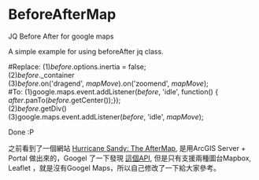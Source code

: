 # BeforeAfterMap
JQ Before After for google maps

A simple example for using beforeAfter jq class.

#Replace:
  (1)_before_.options.inertia = false; <br />
  (2)_before_._container<br />
  (3)_before_.on('dragend', _mapMove_).on('zoomend', _mapMove_);<br />
#To:
  (1)google.maps.event.addListener(_before_, 'idle', function() { _after_.panTo(_before_.getCenter());});<br />
  (2)_before_.getDiv()<br />
  (3)google.maps.event.addListener(_before_, 'idle', _mapMove_);<br />

Done :P

之前看到了一個網站 <a href="http://www.esri.com/services/disaster-response/hurricanes/hurricane-sandy-the-aftermap">Hurricane Sandy: The AfterMap</a>, 是用ArcGIS Server + Portal 做出來的，Googel 了一下發現 <a href="http://datatools.metrotrends.org/charts/metrodata/_Blog/Maps/BeforeAfter/index.cfm">這個API</a>, 但是只有支援兩種圖台Mapbox, Leaflet ，就是沒有Googel Maps，所以自己修改了一下給大家參考。
